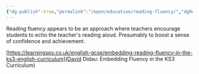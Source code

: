 ```yaml
---
{"dg-publish":true,"permalink":"/open/education/reading-fluency/","dgHomeLink":true,"dgPassFrontmatter":false}
---
```



Reading fluency appears to be an approach where teachers encourage students to echo the teacher's reading aloud. Presumably to boost a sense of confidence and achievement.

[https://learningspy.co.uk/english-gcse/embedding-reading-fluency-in-the-ks3-english-curriculum](David Didau: Embedding Fluency in the KS3 Curriculum)